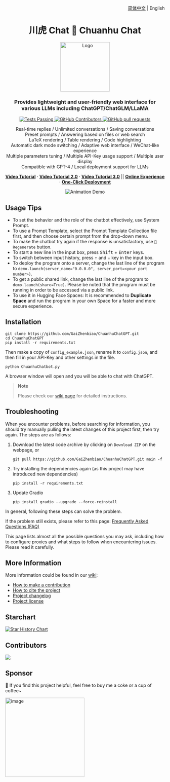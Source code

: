 <div align="right">
  <!-- Language: -->
  <a title="Chinese" href="README.md">简体中文</a> | English
</div>

<h1 align="center">川虎 Chat 🐯 Chuanhu Chat</h1>
<div align="center">
  <a href="https://github.com/GaiZhenBiao/ChuanhuChatGPT">
    <img src="https://user-images.githubusercontent.com/70903329/227087087-93b37d64-7dc3-4738-a518-c1cf05591c8a.png" alt="Logo" height="156">
  </a>

  <p align="center">
    <h3>Provides lightweight and user-friendly web interface for various LLMs including ChatGPT/ChatGLM/LLaMA</h3>
    <p align="center">
      <a href="https://github.com/GaiZhenbiao/ChuanhuChatGPT/blob/main/LICENSE">
        <img alt="Tests Passing" src="https://img.shields.io/github/license/GaiZhenbiao/ChuanhuChatGPT" />
      </a>
      <a href="https://gradio.app/">
        <img alt="GitHub Contributors" src="https://img.shields.io/badge/Base-Gradio-fb7d1a?style=flat" />
      </a>
      <a href="https://t.me/tkdifferent">
        <img alt="GitHub pull requests" src="https://img.shields.io/badge/Telegram-Group-blue.svg?logo=telegram" />
      </a>
      <p>
        Real-time replies / Unlimited conversations / Saving conversations <br />
        Preset prompts / Answering based on files or web search <br />
        LaTeX rendering / Table rendering / Code highlighting <br />
        Automatic dark mode switching / Adaptive web interface / WeChat-like experience <br />
        Multiple parameters tuning / Multiple API-Key usage support / Multiple user display <br />
        Compatible with GPT-4 / Local deployment support for LLMs
      </p>
      <a href="https://www.youtube.com/watch?v=MtxS4XZWbJE"><strong>Video Tutorial</strong></a>
        ·
      <a href="https://www.youtube.com/watch?v=77nw7iimYDE"><strong>Video Tutorial 2.0</strong></a>
        ·
      <a href="https://www.youtube.com/watch?v=x-O1jjBqgu4"><strong>Video Tutorial 3.0</strong></a>
	||
      <a href="https://huggingface.co/spaces/JohnSmith9982/ChuanhuChatGPT"><strong>Online Experience</strong></a>
      	·
      <a href="https://huggingface.co/login?next=%2Fspaces%2FJohnSmith9982%2FChuanhuChatGPT%3Fduplicate%3Dtrue"><strong>One-Click Deployment</strong></a>
    </p>
    <p align="center">
      <img alt="Animation Demo" src="https://user-images.githubusercontent.com/51039745/226255695-6b17ff1f-ea8d-464f-b69b-a7b6b68fffe8.gif" />
    </p>
  </p>
</div>

## Usage Tips
- To set the behavior and the role of the chatbot effectively, use System Prompt.
- To use a Prompt Template, select the Prompt Template Collection file first, and then choose certain prompt from the drop-down menu.
- To make the chatbot try again if the response is unsatisfactory, use `🔄 Regenerate` button.
- To start a new line in the input box, press <kbd>Shift</kbd> + <kbd>Enter</kbd> keys.
- To switch between input history, press <kbd>↑</kbd> and <kbd>↓</kbd> key in the input box.
- To deploy the program onto a server, change the last line of the program to `demo.launch(server_name="0.0.0.0", server_port=<your port number>)`.
- To get a public shared link, change the last line of the program to `demo.launch(share=True)`. Please be noted that the program must be running in order to be accessed via a public link.
- To use it in Hugging Face Spaces: It is recommended to **Duplicate Space** and run the program in your own Space for a faster and more secure experience.


## Installation

```shell
git clone https://github.com/GaiZhenbiao/ChuanhuChatGPT.git
cd ChuanhuChatGPT
pip install -r requirements.txt
```

Then make a copy of `config_example.json`, rename it to `config.json`, and then fill in your API-Key and other settings in the file.

```shell
python ChuanhuChatbot.py
```

A browser window will open and you will be able to chat with ChatGPT.

> **Note**
> 
> Please check our [wiki page](https://github.com/GaiZhenbiao/ChuanhuChatGPT/wiki/使用教程) for detailed instructions.

## Troubleshooting

When you encounter problems, before searching for information, you should try manually pulling the latest changes of this project first, then try again. The steps are as follows:

1. Download the latest code archive by clicking on `Download ZIP` on the webpage, or
   ```shell
   git pull https://github.com/GaiZhenbiao/ChuanhuChatGPT.git main -f
   ```
2. Try installing the dependencies again (as this project may have introduced new dependencies)
   ```
   pip install -r requirements.txt
   ```
3. Update Gradio
   ```
   pip install gradio --upgrade --force-reinstall
   ```

In general, following these steps can solve the problem.

If the problem still exists, please refer to this page: [Frequently Asked Questions (FAQ)](https://github.com/GaiZhenbiao/ChuanhuChatGPT/wiki/常见问题)

This page lists almost all the possible questions you may ask, including how to configure proxies and what steps to follow when encountering issues. Please read it carefully.

## More Information

More information could be found in our [wiki](https://github.com/GaiZhenbiao/ChuanhuChatGPT/wiki):

- [How to make a contribution](https://github.com/GaiZhenbiao/ChuanhuChatGPT/wiki/贡献指南)
- [How to cite the project](https://github.com/GaiZhenbiao/ChuanhuChatGPT/wiki/使用许可#如何引用该项目)
- [Project changelog](https://github.com/GaiZhenbiao/ChuanhuChatGPT/wiki/更新日志)
- [Project license](https://github.com/GaiZhenbiao/ChuanhuChatGPT/wiki/使用许可)


## Starchart

[![Star History Chart](https://api.star-history.com/svg?repos=GaiZhenbiao/ChuanhuChatGPT&type=Date)](https://star-history.com/#GaiZhenbiao/ChuanhuChatGPT&Date)

## Contributors

<a href="https://github.com/GaiZhenbiao/ChuanhuChatGPT/graphs/contributors">
  <img src="https://contrib.rocks/image?repo=GaiZhenbiao/ChuanhuChatGPT" />
</a>

## Sponsor

🐯 If you find this project helpful, feel free to buy me a coke or a cup of coffee~

<img width="250" alt="image" src="https://user-images.githubusercontent.com/51039745/226920291-e8ec0b0a-400f-4c20-ac13-dafac0c3aeeb.JPG">
